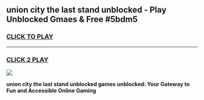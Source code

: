 
## union city the last stand unblocked - Play Unblocked Gmaes & Free #5bdm5
<h3>
<a href="https://news.freeplayer.one?title=union_city_the_last_stand_unblocked&ref=26F">CLICK TO PLAY</a></h3>
<hr>

<h3>
<a href="https://news.freeplayer.one?title=union_city_the_last_stand_unblocked&ref=26F">CLICK 2 PLAY</a>
  
</h3>

<a href="https://news.freeplayer.one?title=union_city_the_last_stand_unblocked&ref=26F/"><img src="https://clearcache.store/games.png"></a>


**union city the last stand unblocked games unblocked: Your Gateway to Fun and Accessible Online Gaming**
